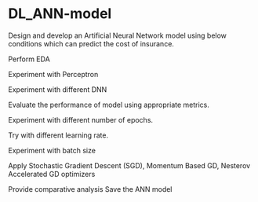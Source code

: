 # DL_ANN-model
Design and develop an Artificial Neural Network model using below conditions which can predict the cost of insurance.
      
Perform EDA
     
Experiment with Perceptron
    
Experiment with different DNN

Evaluate the performance of model using appropriate metrics.
 
Experiment with different number of epochs.
    
Try with different learning rate.
    
Experiment with batch size
   
Apply Stochastic Gradient Descent (SGD), Momentum Based GD, Nesterov Accelerated GD optimizers
      
Provide comparative analysis
Save the ANN model
